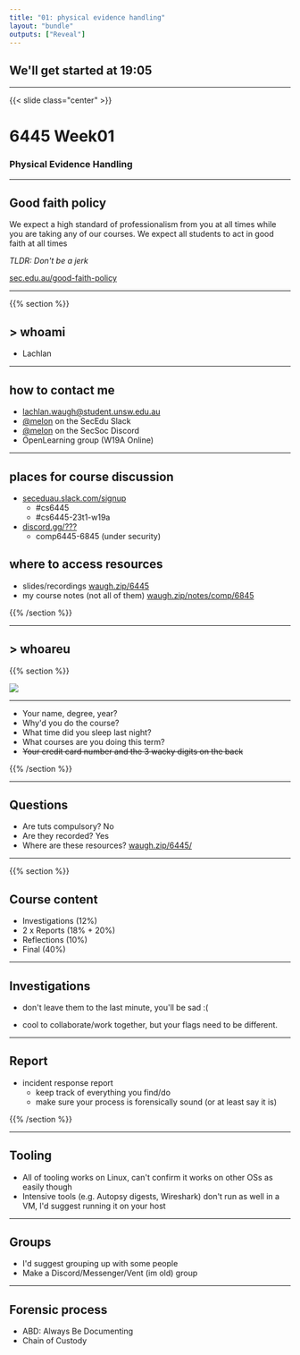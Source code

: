 ```yaml
---
title: "01: physical evidence handling"
layout: "bundle"
outputs: ["Reveal"]
---
```


## We'll get started at 19:05

---

{{< slide class="center" >}}
# 6445 Week01
### Physical Evidence Handling

---

## Good faith policy

We expect a high standard of professionalism from you at all times while you are taking any of our courses. We expect all students to act in good faith at all times

*TLDR: Don't be a jerk*

[sec.edu.au/good-faith-policy](https://sec.edu.au/good-faith-policy)

---

{{% section %}}

## > whoami

* Lachlan

---

## how to contact me

* lachlan.waugh@student.unsw.edu.au
* [@melon]() on the SecEdu Slack
* [@melon]() on the SecSoc Discord
* OpenLearning group (W19A Online)

---

## places for course discussion

* [seceduau.slack.com/signup](https://seceduau.slack.com/signup)
    * #cs6445
    * #cs6445-23t1-w19a
* [discord.gg/???](idk)
    * comp6445-6845 (under security)

## where to access resources
* slides/recordings [waugh.zip/6445]()
* my course notes (not all of them) [waugh.zip/notes/comp/6845](https://waugh.zip/notes/comp/6845/)

{{% /section %}}

---

## > whoareu

{{% section %}}

![](../img/week01/icebreaker.jpg)

---

* Your name, degree, year?
* Why'd you do the course?
* What time did you sleep last night?
* What courses are you doing this term?
* ~~Your credit card number and the 3 wacky digits on the back~~

{{% /section %}}

---

## Questions
* Are tuts compulsory? No
* Are they recorded? Yes
* Where are these resources? [waugh.zip/6445/](https://waugh.zip/6445)

---

{{% section %}}

## Course content
* Investigations (12%)
* 2 x Reports (18% + 20%)
* Reflections (10%)
* Final (40%)

---

## Investigations
* don't leave them to the last minute, you'll be sad :(

* cool to collaborate/work together, but your flags need to be different.

---

## Report
* incident response report
    * keep track of everything you find/do
    * make sure your process is forensically sound (or at least say it is)

{{% /section %}}

---

## Tooling
* All of tooling works on Linux, can't confirm it works on other OSs as easily though
* Intensive tools (e.g. Autopsy digests, Wireshark) don't run as well in a VM, I'd suggest running it on your host

---

## Groups
* I'd suggest grouping up with some people
* Make a Discord/Messenger/Vent (im old) group

---

## Forensic process
* ABD: Always Be Documenting
* Chain of Custody
